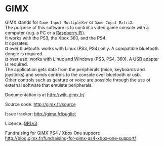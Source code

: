 GIMX
====

GIMX stands for `Game Input MultipleXer` or `Game Input MatriX`.  
The purpose of this software is to control a video game console with a computer (e.g. a PC or a [Raspberry Pi](http://www.raspberrypi.org/)).  
It works with the PS3, the Xbox 360, and the PS4.  
It operates:  
¤ over bluetooth: works with Linux (PS3, PS4) only. A compatible bluetooth dongle is required.  
¤ over usb: works with Linux and Windows (PS3, PS4, 360). A USB adapter is required.  
The application gets data from the peripherals (mice, keyboards and joysticks) and sends controls to the console over bluetooth or usb.  
Other controls such as gesture or voice are possible through the use of external software that emulate peripherals.  

Documentation is at http://wiki.gimx.fr/  

Source code: http://gimx.fr/source  

Issue tracker: http://gimx.fr/buglist  

Licence: [GPLv3](https://www.gnu.org/copyleft/gpl.html)  

Fundraising for GIMX PS4 / Xbox One support: http://blog.gimx.fr/fundraising-for-gimx-ps4-xbox-one-support/  
